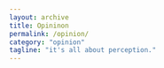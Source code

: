 ```yaml
---
layout: archive
title: Opininon
permalink: /opinion/
category: "opinion"
tagline: "it's all about perception."
---
```

